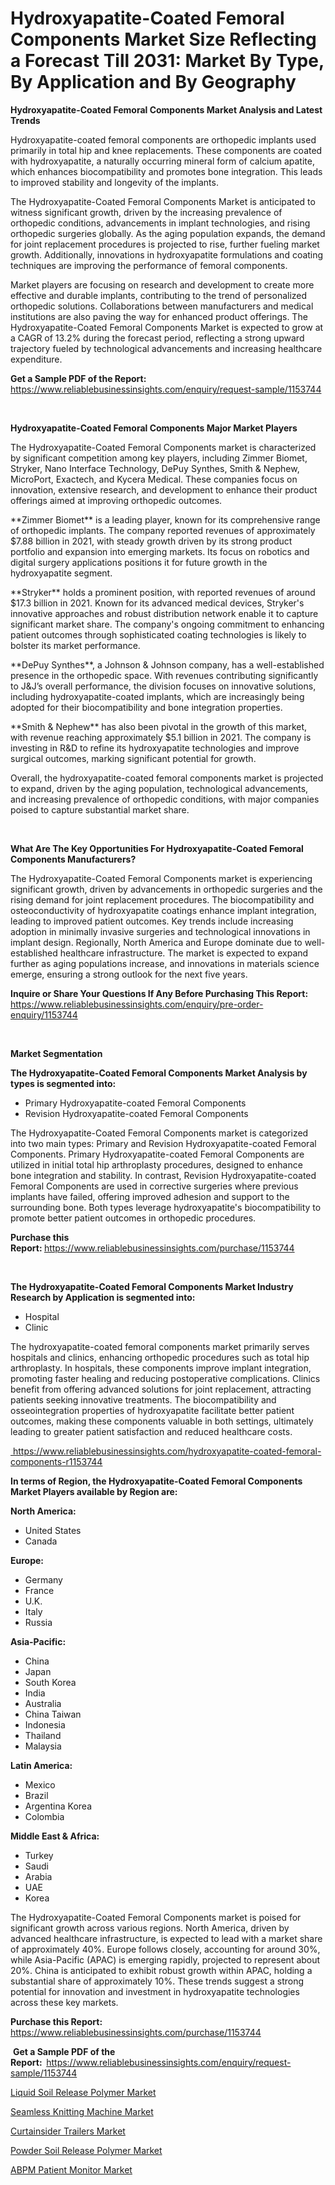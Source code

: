 <p><h1>Hydroxyapatite-Coated Femoral Components Market Size Reflecting a Forecast Till 2031: Market By Type, By Application and By Geography</h1></p><p><strong>Hydroxyapatite-Coated Femoral Components Market Analysis and Latest Trends</strong></p>
<p><p>Hydroxyapatite-coated femoral components are orthopedic implants used primarily in total hip and knee replacements. These components are coated with hydroxyapatite, a naturally occurring mineral form of calcium apatite, which enhances biocompatibility and promotes bone integration. This leads to improved stability and longevity of the implants.</p><p>The Hydroxyapatite-Coated Femoral Components Market is anticipated to witness significant growth, driven by the increasing prevalence of orthopedic conditions, advancements in implant technologies, and rising orthopedic surgeries globally. As the aging population expands, the demand for joint replacement procedures is projected to rise, further fueling market growth. Additionally, innovations in hydroxyapatite formulations and coating techniques are improving the performance of femoral components.</p><p>Market players are focusing on research and development to create more effective and durable implants, contributing to the trend of personalized orthopedic solutions. Collaborations between manufacturers and medical institutions are also paving the way for enhanced product offerings. The Hydroxyapatite-Coated Femoral Components Market is expected to grow at a CAGR of 13.2% during the forecast period, reflecting a strong upward trajectory fueled by technological advancements and increasing healthcare expenditure.</p></p>
<p><strong>Get a Sample PDF of the Report:&nbsp;</strong> <a href="https://www.reliablebusinessinsights.com/enquiry/request-sample/1153744">https://www.reliablebusinessinsights.com/enquiry/request-sample/1153744</a></p>
<p>&nbsp;</p>
<p><strong>Hydroxyapatite-Coated Femoral Components Major Market Players</strong></p>
<p><p>The Hydroxyapatite-Coated Femoral Components market is characterized by significant competition among key players, including Zimmer Biomet, Stryker, Nano Interface Technology, DePuy Synthes, Smith & Nephew, MicroPort, Exactech, and Kycera Medical. These companies focus on innovation, extensive research, and development to enhance their product offerings aimed at improving orthopedic outcomes.</p><p>**Zimmer Biomet** is a leading player, known for its comprehensive range of orthopedic implants. The company reported revenues of approximately $7.88 billion in 2021, with steady growth driven by its strong product portfolio and expansion into emerging markets. Its focus on robotics and digital surgery applications positions it for future growth in the hydroxyapatite segment.</p><p>**Stryker** holds a prominent position, with reported revenues of around $17.3 billion in 2021. Known for its advanced medical devices, Stryker's innovative approaches and robust distribution network enable it to capture significant market share. The company's ongoing commitment to enhancing patient outcomes through sophisticated coating technologies is likely to bolster its market performance.</p><p>**DePuy Synthes**, a Johnson & Johnson company, has a well-established presence in the orthopedic space. With revenues contributing significantly to J&J’s overall performance, the division focuses on innovative solutions, including hydroxyapatite-coated implants, which are increasingly being adopted for their biocompatibility and bone integration properties.</p><p>**Smith & Nephew** has also been pivotal in the growth of this market, with revenue reaching approximately $5.1 billion in 2021. The company is investing in R&D to refine its hydroxyapatite technologies and improve surgical outcomes, marking significant potential for growth.</p><p>Overall, the hydroxyapatite-coated femoral components market is projected to expand, driven by the aging population, technological advancements, and increasing prevalence of orthopedic conditions, with major companies poised to capture substantial market share.</p></p>
<p>&nbsp;</p>
<p><strong>What Are The Key Opportunities For Hydroxyapatite-Coated Femoral Components Manufacturers?</strong></p>
<p><p>The Hydroxyapatite-Coated Femoral Components market is experiencing significant growth, driven by advancements in orthopedic surgeries and the rising demand for joint replacement procedures. The biocompatibility and osteoconductivity of hydroxyapatite coatings enhance implant integration, leading to improved patient outcomes. Key trends include increasing adoption in minimally invasive surgeries and technological innovations in implant design. Regionally, North America and Europe dominate due to well-established healthcare infrastructure. The market is expected to expand further as aging populations increase, and innovations in materials science emerge, ensuring a strong outlook for the next five years.</p></p>
<p><strong>Inquire or Share Your Questions If Any Before Purchasing This Report:</strong> <a href="https://www.reliablebusinessinsights.com/enquiry/pre-order-enquiry/1153744">https://www.reliablebusinessinsights.com/enquiry/pre-order-enquiry/1153744</a></p>
<p>&nbsp;</p>
<p><strong>Market Segmentation</strong></p>
<p><strong>The Hydroxyapatite-Coated Femoral Components Market Analysis by types is segmented into:</strong></p>
<p><ul><li>Primary Hydroxyapatite-coated Femoral Components</li><li>Revision Hydroxyapatite-coated Femoral Components</li></ul></p>
<p><p>The Hydroxyapatite-Coated Femoral Components market is categorized into two main types: Primary and Revision Hydroxyapatite-coated Femoral Components. Primary Hydroxyapatite-coated Femoral Components are utilized in initial total hip arthroplasty procedures, designed to enhance bone integration and stability. In contrast, Revision Hydroxyapatite-coated Femoral Components are used in corrective surgeries where previous implants have failed, offering improved adhesion and support to the surrounding bone. Both types leverage hydroxyapatite's biocompatibility to promote better patient outcomes in orthopedic procedures.</p></p>
<p><strong>Purchase this Report:&nbsp;</strong><a href="https://www.reliablebusinessinsights.com/purchase/1153744">https://www.reliablebusinessinsights.com/purchase/1153744</a></p>
<p>&nbsp;</p>
<p><strong>The Hydroxyapatite-Coated Femoral Components Market Industry Research by Application is segmented into:</strong></p>
<p><ul><li>Hospital</li><li>Clinic</li></ul></p>
<p><p>The hydroxyapatite-coated femoral components market primarily serves hospitals and clinics, enhancing orthopedic procedures such as total hip arthroplasty. In hospitals, these components improve implant integration, promoting faster healing and reducing postoperative complications. Clinics benefit from offering advanced solutions for joint replacement, attracting patients seeking innovative treatments. The biocompatibility and osseointegration properties of hydroxyapatite facilitate better patient outcomes, making these components valuable in both settings, ultimately leading to greater patient satisfaction and reduced healthcare costs.</p></p>
<p><a href="https://www.reliablebusinessinsights.com/hydroxyapatite-coated-femoral-components-r1153744">&nbsp;https://www.reliablebusinessinsights.com/hydroxyapatite-coated-femoral-components-r1153744</a></p>
<p><strong>In terms of Region, the Hydroxyapatite-Coated Femoral Components Market Players available by Region are:</strong></p>
<p>
    <p> <strong> North America: </strong>
        <ul>
            <li>United States</li>
            <li>Canada</li>
        </ul>
        </p> 
    <p> <strong> Europe: </strong>
        <ul>
            <li>Germany</li>
            <li>France</li>
            <li>U.K.</li>
            <li>Italy</li>
            <li>Russia</li>
        </ul>
        </p> 
    <p> <strong> Asia-Pacific: </strong>
        <ul>
            <li>China</li>
            <li>Japan</li>
            <li>South Korea</li>
            <li>India</li>
            <li>Australia</li>
            <li>China Taiwan</li>
            <li>Indonesia</li>
            <li>Thailand</li>
            <li>Malaysia</li>
        </ul>
        </p> 
    <p> <strong> Latin America: </strong>
        <ul>
            <li>Mexico</li>
            <li>Brazil</li>
            <li>Argentina Korea</li>
            <li>Colombia</li>
        </ul>
        </p> 
    <p> <strong> Middle East & Africa: </strong>
        <ul>
            <li>Turkey</li>
            <li>Saudi</li>
            <li>Arabia</li>
            <li>UAE</li>
            <li>Korea</li>
        </ul>
    </p>
    </p>
<p><p>The Hydroxyapatite-Coated Femoral Components market is poised for significant growth across various regions. North America, driven by advanced healthcare infrastructure, is expected to lead with a market share of approximately 40%. Europe follows closely, accounting for around 30%, while Asia-Pacific (APAC) is emerging rapidly, projected to represent about 20%. China is anticipated to exhibit robust growth within APAC, holding a substantial share of approximately 10%. These trends suggest a strong potential for innovation and investment in hydroxyapatite technologies across these key markets.</p></p>
<p><strong>Purchase this Report: </strong><a href="https://www.reliablebusinessinsights.com/purchase/1153744">https://www.reliablebusinessinsights.com/purchase/1153744</a></p>
<p>&nbsp;<strong>Get a Sample PDF of the Report:&nbsp;&nbsp;</strong><a href="https://www.reliablebusinessinsights.com/enquiry/request-sample/1153744">https://www.reliablebusinessinsights.com/enquiry/request-sample/1153744</a></p>
<p><strong></strong></p>
<p><p><a href="https://issuu.com/reportprime-2/docs/liquid-soil-release-polymer-market-_b2ca2c0f8b095a">Liquid Soil Release Polymer Market</a></p><p><a href="https://www.linkedin.com/pulse/global-seamless-knitting-machine-industry-analysis-share-tzrie?trackingId=tv7LhO0KT%2BaZHUUlftiu9w%3D%3D">Seamless Knitting Machine Market</a></p><p><a href="https://www.linkedin.com/pulse/insights-curtainsider-trailers-industry-market-financial-rlgxe?trackingId=FuzvWK7DQNmhDpUljRDW3g%3D%3D">Curtainsider Trailers Market</a></p><p><a href="https://issuu.com/reportprime-2/docs/powder-soil-release-polymer-market-_49574d77d66803">Powder Soil Release Polymer Market</a></p><p><a href="https://github.com/WashimHussain441/Market-Research-Report-List-1/blob/main/abpm-patient-monitor-market.md">ABPM Patient Monitor Market</a></p></p>
